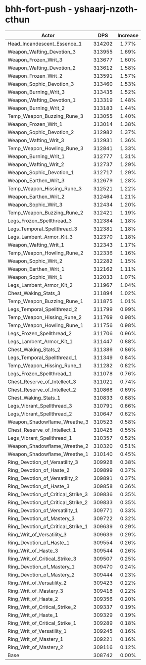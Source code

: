 # bhh-fort-push - yshaarj-nzoth-cthun
| Actor | DPS | Increase |
|---|:---:|:---:|
|Head_Incandescent_Essence_1|314202|1.77%|
|Weapon_Wafting_Devotion_3|313955|1.69%|
|Weapon_Frozen_Writ_3|313677|1.60%|
|Weapon_Wafting_Devotion_2|313612|1.58%|
|Weapon_Frozen_Writ_2|313591|1.57%|
|Weapon_Sophic_Devotion_3|313460|1.53%|
|Weapon_Burning_Writ_3|313435|1.52%|
|Weapon_Wafting_Devotion_1|313319|1.48%|
|Weapon_Burning_Writ_2|313183|1.44%|
|Temp_Weapon_Buzzing_Rune_3|313055|1.40%|
|Weapon_Frozen_Writ_1|313014|1.38%|
|Weapon_Sophic_Devotion_2|312982|1.37%|
|Weapon_Wafting_Writ_3|312931|1.36%|
|Temp_Weapon_Howling_Rune_3|312841|1.33%|
|Weapon_Burning_Writ_1|312777|1.31%|
|Weapon_Wafting_Writ_2|312737|1.29%|
|Weapon_Sophic_Devotion_1|312717|1.29%|
|Weapon_Earthen_Writ_3|312679|1.28%|
|Temp_Weapon_Hissing_Rune_3|312521|1.22%|
|Weapon_Earthen_Writ_2|312464|1.21%|
|Weapon_Sophic_Writ_3|312434|1.20%|
|Temp_Weapon_Buzzing_Rune_2|312421|1.19%|
|Legs_Frozen_Spellthread_3|312384|1.18%|
|Legs_Temporal_Spellthread_3|312381|1.18%|
|Legs_Lambent_Armor_Kit_3|312370|1.18%|
|Weapon_Wafting_Writ_1|312343|1.17%|
|Temp_Weapon_Howling_Rune_2|312336|1.16%|
|Weapon_Sophic_Writ_2|312282|1.15%|
|Weapon_Earthen_Writ_1|312162|1.11%|
|Weapon_Sophic_Writ_1|312033|1.07%|
|Legs_Lambent_Armor_Kit_2|311967|1.04%|
|Chest_Waking_Stats_3|311894|1.02%|
|Temp_Weapon_Buzzing_Rune_1|311875|1.01%|
|Legs_Temporal_Spellthread_2|311799|0.99%|
|Temp_Weapon_Hissing_Rune_2|311769|0.98%|
|Temp_Weapon_Howling_Rune_1|311756|0.98%|
|Legs_Frozen_Spellthread_2|311706|0.96%|
|Legs_Lambent_Armor_Kit_1|311447|0.88%|
|Chest_Waking_Stats_2|311386|0.86%|
|Legs_Temporal_Spellthread_1|311349|0.84%|
|Temp_Weapon_Hissing_Rune_1|311282|0.82%|
|Legs_Frozen_Spellthread_1|311078|0.76%|
|Chest_Reserve_of_Intellect_3|311021|0.74%|
|Chest_Reserve_of_Intellect_2|310868|0.69%|
|Chest_Waking_Stats_1|310833|0.68%|
|Legs_Vibrant_Spellthread_3|310791|0.66%|
|Legs_Vibrant_Spellthread_2|310647|0.62%|
|Weapon_Shadowflame_Wreathe_3|310523|0.58%|
|Chest_Reserve_of_Intellect_1|310425|0.55%|
|Legs_Vibrant_Spellthread_1|310357|0.52%|
|Weapon_Shadowflame_Wreathe_2|310320|0.51%|
|Weapon_Shadowflame_Wreathe_1|310140|0.45%|
|Ring_Devotion_of_Versatility_3|309928|0.38%|
|Ring_Devotion_of_Haste_2|309899|0.37%|
|Ring_Devotion_of_Versatility_2|309891|0.37%|
|Ring_Devotion_of_Haste_3|309858|0.36%|
|Ring_Devotion_of_Critical_Strike_3|309836|0.35%|
|Ring_Devotion_of_Critical_Strike_2|309833|0.35%|
|Ring_Devotion_of_Versatility_1|309771|0.33%|
|Ring_Devotion_of_Mastery_3|309722|0.32%|
|Ring_Devotion_of_Critical_Strike_1|309639|0.29%|
|Ring_Writ_of_Versatility_3|309639|0.29%|
|Ring_Devotion_of_Haste_1|309554|0.26%|
|Ring_Writ_of_Haste_3|309544|0.26%|
|Ring_Writ_of_Critical_Strike_3|309507|0.25%|
|Ring_Devotion_of_Mastery_1|309470|0.24%|
|Ring_Devotion_of_Mastery_2|309444|0.23%|
|Ring_Writ_of_Versatility_2|309423|0.22%|
|Ring_Writ_of_Mastery_3|309418|0.22%|
|Ring_Writ_of_Haste_2|309356|0.20%|
|Ring_Writ_of_Critical_Strike_2|309337|0.19%|
|Ring_Writ_of_Haste_1|309329|0.19%|
|Ring_Writ_of_Critical_Strike_1|309289|0.18%|
|Ring_Writ_of_Versatility_1|309245|0.16%|
|Ring_Writ_of_Mastery_1|309221|0.16%|
|Ring_Writ_of_Mastery_2|309116|0.12%|
|Base|308742|0.00%|
